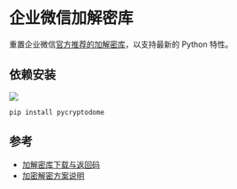# 企业微信加解密库

重置企业微信[官方推荐的加解密库](https://github.com/sbzhu/weworkapi_python)，以支持最新的 Python 特性。

## 依赖安装

![](https://img.shields.io/badge/python-3.10-yellow)

```shell
pip install pycryptodome
```

## 参考

- [加解密库下载与返回码](https://developer.work.weixin.qq.com/devtool/introduce?id=10128)
- [加密解密方案说明](https://developer.work.weixin.qq.com/document/path/90968)

